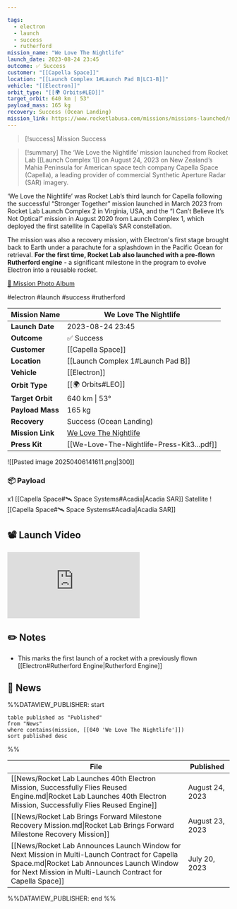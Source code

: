 ```yaml
---

tags:
  - electron
  - launch
  - success
  - rutherford
mission_name: "We Love The Nightlife"
launch_date: 2023-08-24 23:45
outcome: ✅ Success
customer: "[[Capella Space]]"
location: "[[Launch Complex 1#Launch Pad B|LC1-B]]"
vehicle: "[[Electron]]"
orbit_type: "[[🌍 Orbits#LEO]]"
target_orbit: 640 km | 53°
payload_mass: 165 kg
recovery: Success (Ocean Landing)
mission_link: https://www.rocketlabusa.com/missions/missions-launched/new-mission-page-3/
---
```


>[!success] Mission Success

>[!summary]
The ‘We Love the Nightlife’ mission launched from Rocket Lab [[Launch Complex 1]] on August 24, 2023 on New Zealand’s Mahia Peninsula for American space tech company Capella Space (Capella), a leading provider of commercial Synthetic Aperture Radar (SAR) imagery.
>
‘We Love the Nightlife’ was Rocket Lab’s third launch for Capella following the successful “Stronger Together” mission launched in March 2023 from Rocket Lab Launch Complex 2 in Virginia, USA, and the “I Can’t Believe It’s Not Optical” mission in August 2020 from Launch Complex 1, which deployed the first satellite in Capella’s SAR constellation.
>
The mission was also a recovery mission, with Electron's first stage brought back to Earth under a parachute for a splashdown in the Pacific Ocean for retrieval. **For the first time, Rocket Lab also launched with a pre-flown Rutherford engine** - a significant milestone in the program to evolve Electron into a reusable rocket.
>
[📸 Mission Photo Album](https://www.flickr.com/photos/rocketlab/albums/72177720309925613/)


#electron #launch #success #rutherford

| **Mission Name** | We Love The Nightlife                                                                                |
| ---------------- | ---------------------------------------------------------------------------------------------------- |
| **Launch Date**  | 2023-08-24 23:45                                                                                     |
| **Outcome**      | ✅ Success                                                                                            |
| **Customer**     | [[Capella Space]]                                                                                    |
| **Location**     | [[Launch Complex 1#Launch Pad B]]                                                                    |
| **Vehicle**      | [[Electron]]                                                                                         |
| **Orbit Type**   | [[🌍 Orbits#LEO]]                                                                                    |
| **Target Orbit** | 640 km &#124; 53°                                                                                    |
| **Payload Mass** | 165 kg                                                                                               |
| **Recovery**     | Success (Ocean Landing)                                                                              |
| **Mission Link** | [We Love The Nightlife](https://www.rocketlabusa.com/missions/missions-launched/new-mission-page-3/) |
| **Press Kit**    | [[We-Love-The-Nightlife-Press-Kit3...pdf]]                                                           |

![[Pasted image 20250406141611.png|300]]

### 📦 Payload

x1 [[Capella Space#🛰️ Space Systems#Acadia|Acadia SAR]] Satellite ![[Capella Space#🛰️ Space Systems#Acadia|Acadia SAR]]

## 📽️ Launch Video

<div class="responsive-video">
<iframe src="https://www.youtube.com/embed/-k2RZO9ghnc" title="Rocket Lab&#39;s Electron - We Love The Nightlife Mission" frameborder="0" allow="accelerometer; autoplay; clipboard-write; encrypted-media; gyroscope; picture-in-picture; web-share" referrerpolicy="strict-origin-when-cross-origin" allowfullscreen></iframe>     
</div>

## ✏️ Notes

- This marks the first launch of a rocket with a previously flown [[Electron#Rutherford Engine|Rutherford Engine]] 

## 📰 News
%%DATAVIEW_PUBLISHER: start
```
table published as "Published"
from "News"
where contains(mission, [[040 'We Love The Nightlife']])
sort published desc
```
%%

| File                                                                                                                                                                                                       | Published       |
| ---------------------------------------------------------------------------------------------------------------------------------------------------------------------------------------------------------- | --------------- |
| [[News/Rocket Lab Launches 40th Electron Mission, Successfully Flies Reused Engine.md\|Rocket Lab Launches 40th Electron Mission, Successfully Flies Reused Engine]]                                       | August 24, 2023 |
| [[News/Rocket Lab Brings Forward Milestone Recovery Mission.md\|Rocket Lab Brings Forward Milestone Recovery Mission]]                                                                                     | August 23, 2023 |
| [[News/Rocket Lab Announces Launch Window for Next Mission in Multi-Launch Contract for Capella Space.md\|Rocket Lab Announces Launch Window for Next Mission in Multi-Launch Contract for Capella Space]] | July 20, 2023   |

%%DATAVIEW_PUBLISHER: end %%